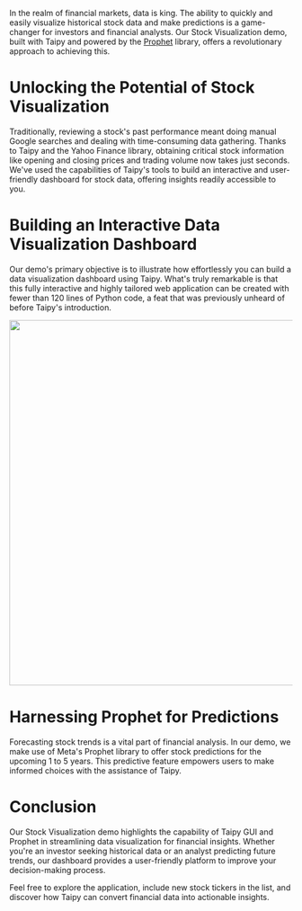 In the realm of financial markets, data is king. The ability to quickly and easily visualize 
historical stock data and make predictions is a game-changer for investors and financial 
analysts. Our Stock Visualization demo, built with Taipy and powered by the 
[Prophet](https://facebook.github.io/prophet/docs/quick_start.html) library, offers a 
revolutionary approach to achieving this.


# Unlocking the Potential of Stock Visualization

Traditionally, reviewing a stock's past performance meant doing manual Google searches and dealing 
with time-consuming data gathering. Thanks to Taipy and the Yahoo Finance library, obtaining critical stock 
information like opening and closing prices and trading volume now takes just seconds. We've used the capabilities 
of Taipy's tools to build an interactive and user-friendly dashboard for stock data, 
offering insights readily accessible to you.


# Building an Interactive Data Visualization Dashboard

Our demo's primary objective is to illustrate how effortlessly you can build a data visualization dashboard using Taipy. 
What's truly remarkable is that this fully interactive and highly tailored web application 
can be created with fewer than 120 lines of Python code, a feat that was previously unheard 
of before Taipy's introduction.

<img src=https://github.com/Avaiga/taipy-doc/assets/31435778/c82bfbd1-1698-49d0-bcb6-d8cbc683c19d width="650">



# Harnessing Prophet for Predictions

Forecasting stock trends is a vital part of financial analysis. In our demo, we make use of Meta's Prophet library 
to offer stock predictions for the upcoming 1 to 5 years. This predictive feature empowers users to make 
informed choices with the assistance of Taipy.


# Conclusion

Our Stock Visualization demo highlights the capability of Taipy GUI and Prophet in streamlining 
data visualization for financial insights. Whether you're an investor seeking historical data 
or an analyst predicting future trends, our dashboard provides a user-friendly platform to improve your 
decision-making process.

Feel free to explore the application, include new stock tickers in the list, and discover how Taipy 
can convert financial data into actionable insights.
